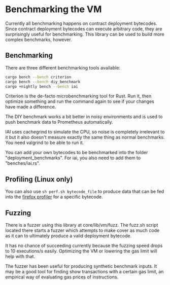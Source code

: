 # Benchmarking the VM

Currently all benchmarking happens on contract deployment bytecodes. Since contract deployment bytecodes can execute arbitrary code, they are surprisingly useful for benchmarking.
This library can be used to build more complex benchmarks, however.

## Benchmarking

There are three different benchmarking tools available:

```sh
cargo bench --bench criterion
cargo bench --bench diy_benchmark
cargo +nightly bench --bench iai
```

Criterion is the de-facto microbenchmarking tool for Rust. Run it, then optimize something and run the command again to
see if your changes have made a difference.

The DIY benchmark works a bit better in noisy environments and is used to push benchmark data to Prometheus
automatically.

IAI uses cachegrind to simulate the CPU, so noise is completely irrelevant to it but it also doesn't measure exactly the
same thing as normal benchmarks. You need valgrind to be able to run it.

You can add your own bytecodes to be benchmarked into the folder "deployment_benchmarks". For iai, you also need to add
them to "benches/iai.rs".

## Profiling (Linux only)

You can also use `sh perf.sh bytecode_file` to produce data that can be fed into the
[firefox profiler](profiler.firefox.com) for a specific bytecode.

## Fuzzing

There is a fuzzer using this library at core/lib/vm/fuzz. The fuzz.sh script located there starts a fuzzer which
attempts to make cover as much code as it can to ultimately produce a valid deployment bytecode.

It has no chance of succeeding currently because the fuzzing speed drops to 10 executions/s easily. Optimizing the VM or
lowering the gas limit will help with that.

The fuzzer has been useful for producing synthetic benchmark inputs. It may be a good tool for finding show transactions
with a certain gas limit, an empirical way of evaluating gas prices of instructions.
